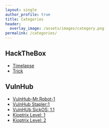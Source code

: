 ```yaml
---
layout: single
author_profile: true
title: Categories
header:
  overlay_image: /assets/images/category.png
permalink: /categories/
---
```



<h2>HackTheBox</h2>
<ul>
  <li><a href="https://rkmsh.github.io/timelapse/">Timelapse</a></li>
  <li><a href="https://rkmsh.github.io/trickhtb/">Trick</a></li>
</ul>

<h2>VulnHub</h2>
<ul>
  <li><a href="https://rkmsh.github.io/mr_robot1/">VulnHub-Mr.Robot-1</a></li>
  <li><a href="https://rkmsh.github.io/Stapler_1/">VulnHub Stapler:1</a></li>
  <li><a href="https://rkmsh.github.io/SickOS-1.1/">VulnHUb SickOS: 1.1</a></li>
  <li><a href="https://rkmsh.github.io/Kioptrix_Level_1">Kioptrix Level: 1</a></li>
  <li><a href="https://rkmsh.github.io/Kioptrix_Level_2">Kioptrix Level: 2</a></li>
</ul>
